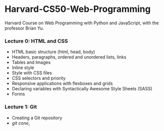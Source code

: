 # Harvard-CS50-Web-Programming
 Harvard Course on Web Programming with Python and JavaScript, with the professor Brian Yu. 



### Lecture 0: HTML and CSS

- HTML basic structure (html, head, body)
- Headers, paragraphs, ordered and unordered lists, links
- Tables and Images 
- Inline style  
- Style with CSS files
- CSS selectors and priority 
- Responsive applications with flexboxes and grids
- Declaring variables with Syntactically Awesome Style Sheets (SASS)
- Forms 



### Lecture 1: Git

- Creating a Git repository
- *git cone*, 

